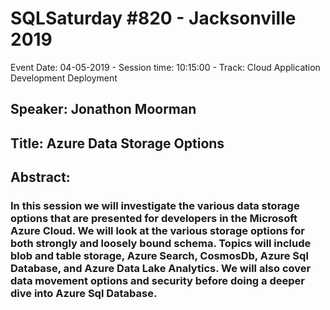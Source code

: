 # SQLSaturday #820 - Jacksonville 2019
Event Date: 04-05-2019 - Session time: 10:15:00 - Track: Cloud Application Development  Deployment
## Speaker: Jonathon Moorman
## Title: Azure Data Storage Options
## Abstract:
### In this session we will investigate the various data storage options that are presented for developers in the Microsoft Azure Cloud. We will look at the various storage options for both strongly and loosely bound schema. Topics will include blob and table storage, Azure Search, CosmosDb, Azure Sql Database, and Azure Data Lake Analytics. We will also cover data movement options and security before doing a deeper dive into Azure Sql Database.
